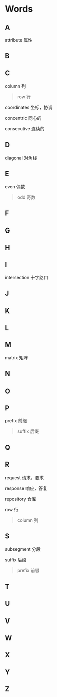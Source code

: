 # Words

## A

attribute 属性

## B

## C

column 列

> row 行

coordinates 坐标，协调

concentric 同心的

consecutive 连续的

## D

diagonal 对角线

## E

even 偶数 

> odd 奇数

## F

## G

## H

## I

intersection 十字路口	

## J

## K

## L

## M

matrix 矩阵

## N

## O

## P

prefix 前缀

> suffix 后缀

## Q

## R

request 请求，要求

response 响应，答复

repository 仓库

row 行

> column 列

## S

subsegment 分段

suffix 后缀

> prefix 前缀

## T

## U

## V

## W

## X

## Y

## Z

